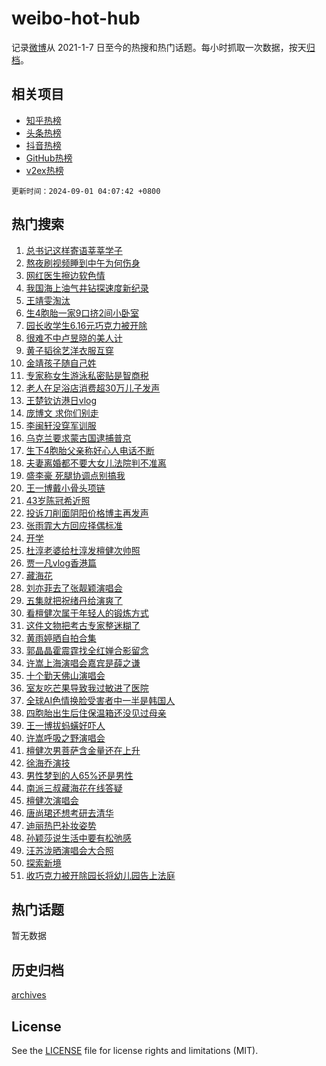 # weibo-hot-hub

记录[微博](https://www.weibo.com)从 2021-1-7 日至今的热搜和热门话题。每小时抓取一次数据，按天[归档](archives)。

## 相关项目

- [知乎热榜](https://github.com/lonnyzhang423/zhihu-hot-hub)
- [头条热榜](https://github.com/lonnyzhang423/toutiao-hot-hub)
- [抖音热榜](https://github.com/lonnyzhang423/douyin-hot-hub)
- [GitHub热榜](https://github.com/lonnyzhang423/github-hot-hub)
- [v2ex热榜](https://github.com/lonnyzhang423/v2ex-hot-hub)


`更新时间：2024-09-01 04:07:42 +0800`

## 热门搜索

1. [总书记这样寄语莘莘学子](https://m.weibo.cn/search?containerid=100103type%3D1%26t%3D10%26q%3D%23%E6%80%BB%E4%B9%A6%E8%AE%B0%E8%BF%99%E6%A0%B7%E5%AF%84%E8%AF%AD%E8%8E%98%E8%8E%98%E5%AD%A6%E5%AD%90%23&stream_entry_id=51&isnewpage=1&extparam=seat%3D1%26stream_entry_id%3D51%26pos%3D0%26q%3D%2523%25E6%2580%25BB%25E4%25B9%25A6%25E8%25AE%25B0%25E8%25BF%2599%25E6%25A0%25B7%25E5%25AF%2584%25E8%25AF%25AD%25E8%258E%2598%25E8%258E%2598%25E5%25AD%25A6%25E5%25AD%2590%2523%26cate%3D10103%26c_type%3D51%26dgr%3D0%26filter_type%3Drealtimehot%26display_time%3D1725134861%26pre_seqid%3D1725134861452016061143)
1. [熬夜刷视频睡到中午为何伤身](https://m.weibo.cn/search?containerid=100103type%3D1%26t%3D10%26q%3D%23%E7%86%AC%E5%A4%9C%E5%88%B7%E8%A7%86%E9%A2%91%E7%9D%A1%E5%88%B0%E4%B8%AD%E5%8D%88%E4%B8%BA%E4%BD%95%E4%BC%A4%E8%BA%AB%23&stream_entry_id=31&isnewpage=1&extparam=seat%3D1%26band_rank%3D1%26pos%3D0%26lcate%3D5001%26cate%3D5001%26q%3D%2523%25E7%2586%25AC%25E5%25A4%259C%25E5%2588%25B7%25E8%25A7%2586%25E9%25A2%2591%25E7%259D%25A1%25E5%2588%25B0%25E4%25B8%25AD%25E5%258D%2588%25E4%25B8%25BA%25E4%25BD%2595%25E4%25BC%25A4%25E8%25BA%25AB%2523%26stream_entry_id%3D31%26realpos%3D1%26flag%3D2%26dgr%3D0%26c_type%3D31%26filter_type%3Drealtimehot%26display_time%3D1725134861%26pre_seqid%3D1725134861452016061143)
1. [网红医生擦边软色情](https://m.weibo.cn/search?containerid=100103type%3D1%26t%3D10%26q%3D%23%E7%BD%91%E7%BA%A2%E5%8C%BB%E7%94%9F%E6%93%A6%E8%BE%B9%E8%BD%AF%E8%89%B2%E6%83%85%23&stream_entry_id=31&isnewpage=1&extparam=seat%3D1%26band_rank%3D2%26pos%3D1%26lcate%3D5001%26cate%3D5001%26q%3D%2523%25E7%25BD%2591%25E7%25BA%25A2%25E5%258C%25BB%25E7%2594%259F%25E6%2593%25A6%25E8%25BE%25B9%25E8%25BD%25AF%25E8%2589%25B2%25E6%2583%2585%2523%26stream_entry_id%3D31%26realpos%3D2%26flag%3D2%26dgr%3D0%26c_type%3D31%26filter_type%3Drealtimehot%26display_time%3D1725134861%26pre_seqid%3D1725134861452016061143)
1. [我国海上油气井钻探速度新纪录](https://m.weibo.cn/search?containerid=100103type%3D1%26t%3D10%26q%3D%23%E6%88%91%E5%9B%BD%E6%B5%B7%E4%B8%8A%E6%B2%B9%E6%B0%94%E4%BA%95%E9%92%BB%E6%8E%A2%E9%80%9F%E5%BA%A6%E6%96%B0%E7%BA%AA%E5%BD%95%23&stream_entry_id=31&isnewpage=1&extparam=seat%3D1%26band_rank%3D3%26pos%3D2%26lcate%3D5001%26cate%3D5001%26q%3D%2523%25E6%2588%2591%25E5%259B%25BD%25E6%25B5%25B7%25E4%25B8%258A%25E6%25B2%25B9%25E6%25B0%2594%25E4%25BA%2595%25E9%2592%25BB%25E6%258E%25A2%25E9%2580%259F%25E5%25BA%25A6%25E6%2596%25B0%25E7%25BA%25AA%25E5%25BD%2595%2523%26stream_entry_id%3D31%26realpos%3D3%26flag%3D0%26dgr%3D0%26c_type%3D31%26filter_type%3Drealtimehot%26display_time%3D1725134861%26pre_seqid%3D1725134861452016061143)
1. [王靖雯淘汰](https://m.weibo.cn/search?containerid=100103type%3D1%26t%3D10%26q%3D%E7%8E%8B%E9%9D%96%E9%9B%AF%E6%B7%98%E6%B1%B0&stream_entry_id=31&isnewpage=1&extparam=seat%3D1%26band_rank%3D4%26pos%3D3%26lcate%3D5001%26cate%3D5001%26q%3D%25E7%258E%258B%25E9%259D%2596%25E9%259B%25AF%25E6%25B7%2598%25E6%25B1%25B0%26stream_entry_id%3D31%26realpos%3D4%26flag%3D2%26dgr%3D0%26c_type%3D31%26filter_type%3Drealtimehot%26display_time%3D1725134861%26pre_seqid%3D1725134861452016061143)
1. [生4胞胎一家9口挤2间小卧室](https://m.weibo.cn/search?containerid=100103type%3D1%26t%3D10%26q%3D%23%E7%94%9F4%E8%83%9E%E8%83%8E%E4%B8%80%E5%AE%B69%E5%8F%A3%E6%8C%A42%E9%97%B4%E5%B0%8F%E5%8D%A7%E5%AE%A4%23&stream_entry_id=31&isnewpage=1&extparam=seat%3D1%26band_rank%3D5%26pos%3D4%26lcate%3D5001%26cate%3D5001%26q%3D%2523%25E7%2594%259F4%25E8%2583%259E%25E8%2583%258E%25E4%25B8%2580%25E5%25AE%25B69%25E5%258F%25A3%25E6%258C%25A42%25E9%2597%25B4%25E5%25B0%258F%25E5%258D%25A7%25E5%25AE%25A4%2523%26stream_entry_id%3D31%26realpos%3D5%26flag%3D0%26dgr%3D0%26c_type%3D31%26filter_type%3Drealtimehot%26display_time%3D1725134861%26pre_seqid%3D1725134861452016061143)
1. [园长收学生6.16元巧克力被开除](https://m.weibo.cn/search?containerid=100103type%3D1%26t%3D10%26q%3D%23%E5%9B%AD%E9%95%BF%E6%94%B6%E5%AD%A6%E7%94%9F6.16%E5%85%83%E5%B7%A7%E5%85%8B%E5%8A%9B%E8%A2%AB%E5%BC%80%E9%99%A4%23&stream_entry_id=31&isnewpage=1&extparam=seat%3D1%26band_rank%3D6%26pos%3D5%26lcate%3D5001%26cate%3D5001%26q%3D%2523%25E5%259B%25AD%25E9%2595%25BF%25E6%2594%25B6%25E5%25AD%25A6%25E7%2594%259F6.16%25E5%2585%2583%25E5%25B7%25A7%25E5%2585%258B%25E5%258A%259B%25E8%25A2%25AB%25E5%25BC%2580%25E9%2599%25A4%2523%26stream_entry_id%3D31%26realpos%3D6%26flag%3D0%26dgr%3D0%26c_type%3D31%26filter_type%3Drealtimehot%26display_time%3D1725134861%26pre_seqid%3D1725134861452016061143)
1. [很难不中卢昱晓的美人计](https://m.weibo.cn/search?containerid=100103type%3D1%26t%3D10%26q%3D%E5%BE%88%E9%9A%BE%E4%B8%8D%E4%B8%AD%E5%8D%A2%E6%98%B1%E6%99%93%E7%9A%84%E7%BE%8E%E4%BA%BA%E8%AE%A1&stream_entry_id=31&isnewpage=1&extparam=seat%3D1%26band_rank%3D7%26pos%3D6%26lcate%3D5001%26cate%3D5001%26q%3D%25E5%25BE%2588%25E9%259A%25BE%25E4%25B8%258D%25E4%25B8%25AD%25E5%258D%25A2%25E6%2598%25B1%25E6%2599%2593%25E7%259A%2584%25E7%25BE%258E%25E4%25BA%25BA%25E8%25AE%25A1%26stream_entry_id%3D31%26realpos%3D7%26flag%3D2%26dgr%3D0%26c_type%3D31%26filter_type%3Drealtimehot%26display_time%3D1725134861%26pre_seqid%3D1725134861452016061143)
1. [黄子韬徐艺洋衣服互穿](https://m.weibo.cn/search?containerid=100103type%3D1%26t%3D10%26q%3D%23%E9%BB%84%E5%AD%90%E9%9F%AC%E5%BE%90%E8%89%BA%E6%B4%8B%E8%A1%A3%E6%9C%8D%E4%BA%92%E7%A9%BF%23&stream_entry_id=31&isnewpage=1&extparam=seat%3D1%26band_rank%3D8%26pos%3D7%26lcate%3D5001%26cate%3D5001%26q%3D%2523%25E9%25BB%2584%25E5%25AD%2590%25E9%259F%25AC%25E5%25BE%2590%25E8%2589%25BA%25E6%25B4%258B%25E8%25A1%25A3%25E6%259C%258D%25E4%25BA%2592%25E7%25A9%25BF%2523%26stream_entry_id%3D31%26realpos%3D8%26flag%3D2%26dgr%3D0%26c_type%3D31%26filter_type%3Drealtimehot%26display_time%3D1725134861%26pre_seqid%3D1725134861452016061143)
1. [金靖孩子随自己姓](https://m.weibo.cn/search?containerid=100103type%3D1%26t%3D10%26q%3D%23%E9%87%91%E9%9D%96%E5%AD%A9%E5%AD%90%E9%9A%8F%E8%87%AA%E5%B7%B1%E5%A7%93%23&stream_entry_id=31&isnewpage=1&extparam=seat%3D1%26band_rank%3D9%26pos%3D8%26lcate%3D5001%26cate%3D5001%26q%3D%2523%25E9%2587%2591%25E9%259D%2596%25E5%25AD%25A9%25E5%25AD%2590%25E9%259A%258F%25E8%2587%25AA%25E5%25B7%25B1%25E5%25A7%2593%2523%26stream_entry_id%3D31%26realpos%3D9%26flag%3D2%26dgr%3D0%26c_type%3D31%26filter_type%3Drealtimehot%26display_time%3D1725134861%26pre_seqid%3D1725134861452016061143)
1. [专家称女生游泳私密贴是智商税](https://m.weibo.cn/search?containerid=100103type%3D1%26t%3D10%26q%3D%23%E4%B8%93%E5%AE%B6%E7%A7%B0%E5%A5%B3%E7%94%9F%E6%B8%B8%E6%B3%B3%E7%A7%81%E5%AF%86%E8%B4%B4%E6%98%AF%E6%99%BA%E5%95%86%E7%A8%8E%23&stream_entry_id=31&isnewpage=1&extparam=seat%3D1%26band_rank%3D10%26pos%3D9%26lcate%3D5001%26cate%3D5001%26q%3D%2523%25E4%25B8%2593%25E5%25AE%25B6%25E7%25A7%25B0%25E5%25A5%25B3%25E7%2594%259F%25E6%25B8%25B8%25E6%25B3%25B3%25E7%25A7%2581%25E5%25AF%2586%25E8%25B4%25B4%25E6%2598%25AF%25E6%2599%25BA%25E5%2595%2586%25E7%25A8%258E%2523%26stream_entry_id%3D31%26realpos%3D10%26flag%3D0%26dgr%3D0%26c_type%3D31%26filter_type%3Drealtimehot%26display_time%3D1725134861%26pre_seqid%3D1725134861452016061143)
1. [老人在足浴店消费超30万儿子发声](https://m.weibo.cn/search?containerid=100103type%3D1%26t%3D10%26q%3D%23%E8%80%81%E4%BA%BA%E5%9C%A8%E8%B6%B3%E6%B5%B4%E5%BA%97%E6%B6%88%E8%B4%B9%E8%B6%8530%E4%B8%87%E5%84%BF%E5%AD%90%E5%8F%91%E5%A3%B0%23&stream_entry_id=31&isnewpage=1&extparam=seat%3D1%26band_rank%3D11%26pos%3D10%26lcate%3D5001%26cate%3D5001%26q%3D%2523%25E8%2580%2581%25E4%25BA%25BA%25E5%259C%25A8%25E8%25B6%25B3%25E6%25B5%25B4%25E5%25BA%2597%25E6%25B6%2588%25E8%25B4%25B9%25E8%25B6%258530%25E4%25B8%2587%25E5%2584%25BF%25E5%25AD%2590%25E5%258F%2591%25E5%25A3%25B0%2523%26stream_entry_id%3D31%26realpos%3D11%26flag%3D0%26dgr%3D0%26c_type%3D31%26filter_type%3Drealtimehot%26display_time%3D1725134861%26pre_seqid%3D1725134861452016061143)
1. [王楚钦访港日vlog](https://m.weibo.cn/search?containerid=100103type%3D1%26t%3D10%26q%3D%23%E7%8E%8B%E6%A5%9A%E9%92%A6%E8%AE%BF%E6%B8%AF%E6%97%A5vlog%23&stream_entry_id=31&isnewpage=1&extparam=seat%3D1%26band_rank%3D12%26pos%3D11%26lcate%3D5001%26cate%3D5001%26q%3D%2523%25E7%258E%258B%25E6%25A5%259A%25E9%2592%25A6%25E8%25AE%25BF%25E6%25B8%25AF%25E6%2597%25A5vlog%2523%26stream_entry_id%3D31%26realpos%3D12%26flag%3D0%26dgr%3D0%26c_type%3D31%26filter_type%3Drealtimehot%26display_time%3D1725134861%26pre_seqid%3D1725134861452016061143)
1. [庞博文 求你们别走](https://m.weibo.cn/search?containerid=100103type%3D1%26t%3D10%26q%3D%E5%BA%9E%E5%8D%9A%E6%96%87+%E6%B1%82%E4%BD%A0%E4%BB%AC%E5%88%AB%E8%B5%B0&stream_entry_id=31&isnewpage=1&extparam=seat%3D1%26band_rank%3D13%26pos%3D12%26lcate%3D5001%26cate%3D5001%26q%3D%25E5%25BA%259E%25E5%258D%259A%25E6%2596%2587%2520%25E6%25B1%2582%25E4%25BD%25A0%25E4%25BB%25AC%25E5%2588%25AB%25E8%25B5%25B0%26stream_entry_id%3D31%26realpos%3D13%26flag%3D0%26dgr%3D0%26c_type%3D31%26filter_type%3Drealtimehot%26display_time%3D1725134861%26pre_seqid%3D1725134861452016061143)
1. [李闽轩没穿军训服](https://m.weibo.cn/search?containerid=100103type%3D1%26t%3D10%26q%3D%23%E6%9D%8E%E9%97%BD%E8%BD%A9%E6%B2%A1%E7%A9%BF%E5%86%9B%E8%AE%AD%E6%9C%8D%23&stream_entry_id=31&isnewpage=1&extparam=seat%3D1%26band_rank%3D14%26pos%3D13%26lcate%3D5001%26cate%3D5001%26q%3D%2523%25E6%259D%258E%25E9%2597%25BD%25E8%25BD%25A9%25E6%25B2%25A1%25E7%25A9%25BF%25E5%2586%259B%25E8%25AE%25AD%25E6%259C%258D%2523%26stream_entry_id%3D31%26realpos%3D14%26flag%3D0%26dgr%3D0%26c_type%3D31%26filter_type%3Drealtimehot%26display_time%3D1725134861%26pre_seqid%3D1725134861452016061143)
1. [乌克兰要求蒙古国逮捕普京](https://m.weibo.cn/search?containerid=100103type%3D1%26t%3D10%26q%3D%23%E4%B9%8C%E5%85%8B%E5%85%B0%E8%A6%81%E6%B1%82%E8%92%99%E5%8F%A4%E5%9B%BD%E9%80%AE%E6%8D%95%E6%99%AE%E4%BA%AC%23&stream_entry_id=31&isnewpage=1&extparam=seat%3D1%26band_rank%3D15%26pos%3D14%26lcate%3D5001%26cate%3D5001%26q%3D%2523%25E4%25B9%258C%25E5%2585%258B%25E5%2585%25B0%25E8%25A6%2581%25E6%25B1%2582%25E8%2592%2599%25E5%258F%25A4%25E5%259B%25BD%25E9%2580%25AE%25E6%258D%2595%25E6%2599%25AE%25E4%25BA%25AC%2523%26stream_entry_id%3D31%26realpos%3D15%26flag%3D0%26dgr%3D0%26c_type%3D31%26filter_type%3Drealtimehot%26display_time%3D1725134861%26pre_seqid%3D1725134861452016061143)
1. [生下4胞胎父亲称好心人电话不断](https://m.weibo.cn/search?containerid=100103type%3D1%26t%3D10%26q%3D%23%E7%94%9F%E4%B8%8B4%E8%83%9E%E8%83%8E%E7%88%B6%E4%BA%B2%E7%A7%B0%E5%A5%BD%E5%BF%83%E4%BA%BA%E7%94%B5%E8%AF%9D%E4%B8%8D%E6%96%AD%23&stream_entry_id=31&isnewpage=1&extparam=seat%3D1%26band_rank%3D16%26pos%3D15%26lcate%3D5001%26cate%3D5001%26q%3D%2523%25E7%2594%259F%25E4%25B8%258B4%25E8%2583%259E%25E8%2583%258E%25E7%2588%25B6%25E4%25BA%25B2%25E7%25A7%25B0%25E5%25A5%25BD%25E5%25BF%2583%25E4%25BA%25BA%25E7%2594%25B5%25E8%25AF%259D%25E4%25B8%258D%25E6%2596%25AD%2523%26stream_entry_id%3D31%26realpos%3D16%26flag%3D0%26dgr%3D0%26c_type%3D31%26filter_type%3Drealtimehot%26display_time%3D1725134861%26pre_seqid%3D1725134861452016061143)
1. [夫妻离婚都不要大女儿法院判不准离](https://m.weibo.cn/search?containerid=100103type%3D1%26t%3D10%26q%3D%23%E5%A4%AB%E5%A6%BB%E7%A6%BB%E5%A9%9A%E9%83%BD%E4%B8%8D%E8%A6%81%E5%A4%A7%E5%A5%B3%E5%84%BF%E6%B3%95%E9%99%A2%E5%88%A4%E4%B8%8D%E5%87%86%E7%A6%BB%23&stream_entry_id=31&isnewpage=1&extparam=seat%3D1%26band_rank%3D17%26pos%3D16%26lcate%3D5001%26cate%3D5001%26q%3D%2523%25E5%25A4%25AB%25E5%25A6%25BB%25E7%25A6%25BB%25E5%25A9%259A%25E9%2583%25BD%25E4%25B8%258D%25E8%25A6%2581%25E5%25A4%25A7%25E5%25A5%25B3%25E5%2584%25BF%25E6%25B3%2595%25E9%2599%25A2%25E5%2588%25A4%25E4%25B8%258D%25E5%2587%2586%25E7%25A6%25BB%2523%26stream_entry_id%3D31%26realpos%3D17%26flag%3D0%26dgr%3D0%26c_type%3D31%26filter_type%3Drealtimehot%26display_time%3D1725134861%26pre_seqid%3D1725134861452016061143)
1. [盛李豪 死腿协调点别搞我](https://m.weibo.cn/search?containerid=100103type%3D1%26t%3D10%26q%3D%E7%9B%9B%E6%9D%8E%E8%B1%AA+%E6%AD%BB%E8%85%BF%E5%8D%8F%E8%B0%83%E7%82%B9%E5%88%AB%E6%90%9E%E6%88%91&stream_entry_id=31&isnewpage=1&extparam=seat%3D1%26band_rank%3D18%26pos%3D17%26lcate%3D5001%26cate%3D5001%26q%3D%25E7%259B%259B%25E6%259D%258E%25E8%25B1%25AA%2520%25E6%25AD%25BB%25E8%2585%25BF%25E5%258D%258F%25E8%25B0%2583%25E7%2582%25B9%25E5%2588%25AB%25E6%2590%259E%25E6%2588%2591%26stream_entry_id%3D31%26realpos%3D18%26flag%3D0%26dgr%3D0%26c_type%3D31%26filter_type%3Drealtimehot%26display_time%3D1725134861%26pre_seqid%3D1725134861452016061143)
1. [王一博戴小骨头项链](https://m.weibo.cn/search?containerid=100103type%3D1%26t%3D10%26q%3D%23%E7%8E%8B%E4%B8%80%E5%8D%9A%E6%88%B4%E5%B0%8F%E9%AA%A8%E5%A4%B4%E9%A1%B9%E9%93%BE%23&stream_entry_id=31&isnewpage=1&extparam=seat%3D1%26band_rank%3D19%26pos%3D18%26lcate%3D5001%26cate%3D5001%26q%3D%2523%25E7%258E%258B%25E4%25B8%2580%25E5%258D%259A%25E6%2588%25B4%25E5%25B0%258F%25E9%25AA%25A8%25E5%25A4%25B4%25E9%25A1%25B9%25E9%2593%25BE%2523%26stream_entry_id%3D31%26realpos%3D19%26flag%3D0%26dgr%3D0%26c_type%3D31%26filter_type%3Drealtimehot%26display_time%3D1725134861%26pre_seqid%3D1725134861452016061143)
1. [43岁陈冠希近照](https://m.weibo.cn/search?containerid=100103type%3D1%26t%3D10%26q%3D%2343%E5%B2%81%E9%99%88%E5%86%A0%E5%B8%8C%E8%BF%91%E7%85%A7%23&stream_entry_id=31&isnewpage=1&extparam=seat%3D1%26band_rank%3D20%26pos%3D19%26lcate%3D5001%26cate%3D5001%26q%3D%252343%25E5%25B2%2581%25E9%2599%2588%25E5%2586%25A0%25E5%25B8%258C%25E8%25BF%2591%25E7%2585%25A7%2523%26stream_entry_id%3D31%26realpos%3D20%26flag%3D0%26dgr%3D0%26c_type%3D31%26filter_type%3Drealtimehot%26display_time%3D1725134861%26pre_seqid%3D1725134861452016061143)
1. [投诉刀削面阴阳价格博主再发声](https://m.weibo.cn/search?containerid=100103type%3D1%26t%3D10%26q%3D%23%E6%8A%95%E8%AF%89%E5%88%80%E5%89%8A%E9%9D%A2%E9%98%B4%E9%98%B3%E4%BB%B7%E6%A0%BC%E5%8D%9A%E4%B8%BB%E5%86%8D%E5%8F%91%E5%A3%B0%23&stream_entry_id=31&isnewpage=1&extparam=seat%3D1%26band_rank%3D21%26pos%3D20%26lcate%3D5001%26cate%3D5001%26q%3D%2523%25E6%258A%2595%25E8%25AF%2589%25E5%2588%2580%25E5%2589%258A%25E9%259D%25A2%25E9%2598%25B4%25E9%2598%25B3%25E4%25BB%25B7%25E6%25A0%25BC%25E5%258D%259A%25E4%25B8%25BB%25E5%2586%258D%25E5%258F%2591%25E5%25A3%25B0%2523%26stream_entry_id%3D31%26realpos%3D21%26flag%3D0%26dgr%3D0%26c_type%3D31%26filter_type%3Drealtimehot%26display_time%3D1725134861%26pre_seqid%3D1725134861452016061143)
1. [张雨霏大方回应择偶标准](https://m.weibo.cn/search?containerid=100103type%3D1%26t%3D10%26q%3D%23%E5%BC%A0%E9%9B%A8%E9%9C%8F%E5%A4%A7%E6%96%B9%E5%9B%9E%E5%BA%94%E6%8B%A9%E5%81%B6%E6%A0%87%E5%87%86%23&stream_entry_id=31&isnewpage=1&extparam=seat%3D1%26band_rank%3D22%26pos%3D21%26lcate%3D5001%26cate%3D5001%26q%3D%2523%25E5%25BC%25A0%25E9%259B%25A8%25E9%259C%258F%25E5%25A4%25A7%25E6%2596%25B9%25E5%259B%259E%25E5%25BA%2594%25E6%258B%25A9%25E5%2581%25B6%25E6%25A0%2587%25E5%2587%2586%2523%26stream_entry_id%3D31%26realpos%3D22%26flag%3D0%26dgr%3D0%26c_type%3D31%26filter_type%3Drealtimehot%26display_time%3D1725134861%26pre_seqid%3D1725134861452016061143)
1. [开学](https://m.weibo.cn/search?containerid=100103type%3D1%26t%3D10%26q%3D%E5%BC%80%E5%AD%A6&stream_entry_id=31&isnewpage=1&extparam=seat%3D1%26band_rank%3D23%26pos%3D22%26lcate%3D5001%26cate%3D5001%26q%3D%25E5%25BC%2580%25E5%25AD%25A6%26stream_entry_id%3D31%26realpos%3D23%26flag%3D0%26dgr%3D0%26c_type%3D31%26filter_type%3Drealtimehot%26display_time%3D1725134861%26pre_seqid%3D1725134861452016061143)
1. [杜淳老婆给杜淳发檀健次帅照](https://m.weibo.cn/search?containerid=100103type%3D1%26t%3D10%26q%3D%23%E6%9D%9C%E6%B7%B3%E8%80%81%E5%A9%86%E7%BB%99%E6%9D%9C%E6%B7%B3%E5%8F%91%E6%AA%80%E5%81%A5%E6%AC%A1%E5%B8%85%E7%85%A7%23&stream_entry_id=31&isnewpage=1&extparam=seat%3D1%26band_rank%3D24%26pos%3D23%26lcate%3D5001%26cate%3D5001%26q%3D%2523%25E6%259D%259C%25E6%25B7%25B3%25E8%2580%2581%25E5%25A9%2586%25E7%25BB%2599%25E6%259D%259C%25E6%25B7%25B3%25E5%258F%2591%25E6%25AA%2580%25E5%2581%25A5%25E6%25AC%25A1%25E5%25B8%2585%25E7%2585%25A7%2523%26stream_entry_id%3D31%26realpos%3D24%26flag%3D0%26dgr%3D0%26c_type%3D31%26filter_type%3Drealtimehot%26display_time%3D1725134861%26pre_seqid%3D1725134861452016061143)
1. [贾一凡vlog香港篇](https://m.weibo.cn/search?containerid=100103type%3D1%26t%3D10%26q%3D%E8%B4%BE%E4%B8%80%E5%87%A1vlog%E9%A6%99%E6%B8%AF%E7%AF%87&stream_entry_id=31&isnewpage=1&extparam=seat%3D1%26band_rank%3D25%26pos%3D24%26lcate%3D5001%26cate%3D5001%26q%3D%25E8%25B4%25BE%25E4%25B8%2580%25E5%2587%25A1vlog%25E9%25A6%2599%25E6%25B8%25AF%25E7%25AF%2587%26stream_entry_id%3D31%26realpos%3D25%26flag%3D0%26dgr%3D0%26c_type%3D31%26filter_type%3Drealtimehot%26display_time%3D1725134861%26pre_seqid%3D1725134861452016061143)
1. [藏海花](https://m.weibo.cn/search?containerid=100103type%3D1%26t%3D10%26q%3D%E8%97%8F%E6%B5%B7%E8%8A%B1&stream_entry_id=31&isnewpage=1&extparam=seat%3D1%26band_rank%3D26%26pos%3D25%26lcate%3D5001%26cate%3D5001%26q%3D%25E8%2597%258F%25E6%25B5%25B7%25E8%258A%25B1%26stream_entry_id%3D31%26realpos%3D26%26flag%3D0%26dgr%3D0%26c_type%3D31%26filter_type%3Drealtimehot%26display_time%3D1725134861%26pre_seqid%3D1725134861452016061143)
1. [刘亦菲去了张靓颖演唱会](https://m.weibo.cn/search?containerid=100103type%3D1%26t%3D10%26q%3D%23%E5%88%98%E4%BA%A6%E8%8F%B2%E5%8E%BB%E4%BA%86%E5%BC%A0%E9%9D%93%E9%A2%96%E6%BC%94%E5%94%B1%E4%BC%9A%23&stream_entry_id=31&isnewpage=1&extparam=seat%3D1%26band_rank%3D27%26pos%3D26%26lcate%3D5001%26cate%3D5001%26q%3D%2523%25E5%2588%2598%25E4%25BA%25A6%25E8%258F%25B2%25E5%258E%25BB%25E4%25BA%2586%25E5%25BC%25A0%25E9%259D%2593%25E9%25A2%2596%25E6%25BC%2594%25E5%2594%25B1%25E4%25BC%259A%2523%26stream_entry_id%3D31%26realpos%3D27%26flag%3D0%26dgr%3D0%26c_type%3D31%26filter_type%3Drealtimehot%26display_time%3D1725134861%26pre_seqid%3D1725134861452016061143)
1. [五集就把祝绪丹给演爽了](https://m.weibo.cn/search?containerid=100103type%3D1%26t%3D10%26q%3D%E4%BA%94%E9%9B%86%E5%B0%B1%E6%8A%8A%E7%A5%9D%E7%BB%AA%E4%B8%B9%E7%BB%99%E6%BC%94%E7%88%BD%E4%BA%86&stream_entry_id=31&isnewpage=1&extparam=seat%3D1%26band_rank%3D28%26pos%3D27%26lcate%3D5001%26cate%3D5001%26q%3D%25E4%25BA%2594%25E9%259B%2586%25E5%25B0%25B1%25E6%258A%258A%25E7%25A5%259D%25E7%25BB%25AA%25E4%25B8%25B9%25E7%25BB%2599%25E6%25BC%2594%25E7%2588%25BD%25E4%25BA%2586%26stream_entry_id%3D31%26realpos%3D28%26flag%3D0%26dgr%3D0%26c_type%3D31%26filter_type%3Drealtimehot%26display_time%3D1725134861%26pre_seqid%3D1725134861452016061143)
1. [看檀健次属于年轻人的锻炼方式](https://m.weibo.cn/search?containerid=100103type%3D1%26t%3D10%26q%3D%E7%9C%8B%E6%AA%80%E5%81%A5%E6%AC%A1%E5%B1%9E%E4%BA%8E%E5%B9%B4%E8%BD%BB%E4%BA%BA%E7%9A%84%E9%94%BB%E7%82%BC%E6%96%B9%E5%BC%8F&stream_entry_id=31&isnewpage=1&extparam=seat%3D1%26band_rank%3D29%26pos%3D28%26lcate%3D5001%26cate%3D5001%26q%3D%25E7%259C%258B%25E6%25AA%2580%25E5%2581%25A5%25E6%25AC%25A1%25E5%25B1%259E%25E4%25BA%258E%25E5%25B9%25B4%25E8%25BD%25BB%25E4%25BA%25BA%25E7%259A%2584%25E9%2594%25BB%25E7%2582%25BC%25E6%2596%25B9%25E5%25BC%258F%26stream_entry_id%3D31%26realpos%3D29%26flag%3D0%26dgr%3D0%26c_type%3D31%26filter_type%3Drealtimehot%26display_time%3D1725134861%26pre_seqid%3D1725134861452016061143)
1. [这件文物把考古专家整迷糊了](https://m.weibo.cn/search?containerid=100103type%3D1%26t%3D10%26q%3D%23%E8%BF%99%E4%BB%B6%E6%96%87%E7%89%A9%E6%8A%8A%E8%80%83%E5%8F%A4%E4%B8%93%E5%AE%B6%E6%95%B4%E8%BF%B7%E7%B3%8A%E4%BA%86%23&stream_entry_id=31&isnewpage=1&extparam=seat%3D1%26band_rank%3D30%26pos%3D29%26lcate%3D5001%26cate%3D5001%26q%3D%2523%25E8%25BF%2599%25E4%25BB%25B6%25E6%2596%2587%25E7%2589%25A9%25E6%258A%258A%25E8%2580%2583%25E5%258F%25A4%25E4%25B8%2593%25E5%25AE%25B6%25E6%2595%25B4%25E8%25BF%25B7%25E7%25B3%258A%25E4%25BA%2586%2523%26stream_entry_id%3D31%26realpos%3D30%26flag%3D0%26dgr%3D0%26c_type%3D31%26filter_type%3Drealtimehot%26display_time%3D1725134861%26pre_seqid%3D1725134861452016061143)
1. [黄雨婷晒自拍合集](https://m.weibo.cn/search?containerid=100103type%3D1%26t%3D10%26q%3D%E9%BB%84%E9%9B%A8%E5%A9%B7%E6%99%92%E8%87%AA%E6%8B%8D%E5%90%88%E9%9B%86&stream_entry_id=31&isnewpage=1&extparam=seat%3D1%26band_rank%3D31%26pos%3D30%26lcate%3D5001%26cate%3D5001%26q%3D%25E9%25BB%2584%25E9%259B%25A8%25E5%25A9%25B7%25E6%2599%2592%25E8%2587%25AA%25E6%258B%258D%25E5%2590%2588%25E9%259B%2586%26stream_entry_id%3D31%26realpos%3D31%26flag%3D0%26dgr%3D0%26c_type%3D31%26filter_type%3Drealtimehot%26display_time%3D1725134861%26pre_seqid%3D1725134861452016061143)
1. [郭晶晶霍震霆找全红婵合影留念](https://m.weibo.cn/search?containerid=100103type%3D1%26t%3D10%26q%3D%23%E9%83%AD%E6%99%B6%E6%99%B6%E9%9C%8D%E9%9C%87%E9%9C%86%E6%89%BE%E5%85%A8%E7%BA%A2%E5%A9%B5%E5%90%88%E5%BD%B1%E7%95%99%E5%BF%B5%23&stream_entry_id=31&isnewpage=1&extparam=seat%3D1%26band_rank%3D32%26pos%3D31%26lcate%3D5001%26cate%3D5001%26q%3D%2523%25E9%2583%25AD%25E6%2599%25B6%25E6%2599%25B6%25E9%259C%258D%25E9%259C%2587%25E9%259C%2586%25E6%2589%25BE%25E5%2585%25A8%25E7%25BA%25A2%25E5%25A9%25B5%25E5%2590%2588%25E5%25BD%25B1%25E7%2595%2599%25E5%25BF%25B5%2523%26stream_entry_id%3D31%26realpos%3D32%26flag%3D0%26dgr%3D0%26c_type%3D31%26filter_type%3Drealtimehot%26display_time%3D1725134861%26pre_seqid%3D1725134861452016061143)
1. [许嵩上海演唱会嘉宾是薛之谦](https://m.weibo.cn/search?containerid=100103type%3D1%26t%3D10%26q%3D%E8%AE%B8%E5%B5%A9%E4%B8%8A%E6%B5%B7%E6%BC%94%E5%94%B1%E4%BC%9A%E5%98%89%E5%AE%BE%E6%98%AF%E8%96%9B%E4%B9%8B%E8%B0%A6&stream_entry_id=31&isnewpage=1&extparam=seat%3D1%26band_rank%3D33%26pos%3D32%26lcate%3D5001%26cate%3D5001%26q%3D%25E8%25AE%25B8%25E5%25B5%25A9%25E4%25B8%258A%25E6%25B5%25B7%25E6%25BC%2594%25E5%2594%25B1%25E4%25BC%259A%25E5%2598%2589%25E5%25AE%25BE%25E6%2598%25AF%25E8%2596%259B%25E4%25B9%258B%25E8%25B0%25A6%26stream_entry_id%3D31%26realpos%3D33%26flag%3D0%26dgr%3D0%26c_type%3D31%26filter_type%3Drealtimehot%26display_time%3D1725134861%26pre_seqid%3D1725134861452016061143)
1. [十个勤天佛山演唱会](https://m.weibo.cn/search?containerid=100103type%3D1%26t%3D10%26q%3D%E5%8D%81%E4%B8%AA%E5%8B%A4%E5%A4%A9%E4%BD%9B%E5%B1%B1%E6%BC%94%E5%94%B1%E4%BC%9A&stream_entry_id=31&isnewpage=1&extparam=seat%3D1%26band_rank%3D34%26pos%3D33%26lcate%3D5001%26cate%3D5001%26q%3D%25E5%258D%2581%25E4%25B8%25AA%25E5%258B%25A4%25E5%25A4%25A9%25E4%25BD%259B%25E5%25B1%25B1%25E6%25BC%2594%25E5%2594%25B1%25E4%25BC%259A%26stream_entry_id%3D31%26realpos%3D34%26flag%3D0%26dgr%3D0%26c_type%3D31%26filter_type%3Drealtimehot%26display_time%3D1725134861%26pre_seqid%3D1725134861452016061143)
1. [室友吃芒果导致我过敏进了医院](https://m.weibo.cn/search?containerid=100103type%3D1%26t%3D10%26q%3D%23%E5%AE%A4%E5%8F%8B%E5%90%83%E8%8A%92%E6%9E%9C%E5%AF%BC%E8%87%B4%E6%88%91%E8%BF%87%E6%95%8F%E8%BF%9B%E4%BA%86%E5%8C%BB%E9%99%A2%23&stream_entry_id=31&isnewpage=1&extparam=seat%3D1%26band_rank%3D35%26pos%3D34%26lcate%3D5001%26cate%3D5001%26q%3D%2523%25E5%25AE%25A4%25E5%258F%258B%25E5%2590%2583%25E8%258A%2592%25E6%259E%259C%25E5%25AF%25BC%25E8%2587%25B4%25E6%2588%2591%25E8%25BF%2587%25E6%2595%258F%25E8%25BF%259B%25E4%25BA%2586%25E5%258C%25BB%25E9%2599%25A2%2523%26stream_entry_id%3D31%26realpos%3D35%26flag%3D0%26dgr%3D0%26c_type%3D31%26filter_type%3Drealtimehot%26display_time%3D1725134861%26pre_seqid%3D1725134861452016061143)
1. [全球AI色情换脸受害者中一半是韩国人](https://m.weibo.cn/search?containerid=100103type%3D1%26t%3D10%26q%3D%23%E5%85%A8%E7%90%83AI%E8%89%B2%E6%83%85%E6%8D%A2%E8%84%B8%E5%8F%97%E5%AE%B3%E8%80%85%E4%B8%AD%E4%B8%80%E5%8D%8A%E6%98%AF%E9%9F%A9%E5%9B%BD%E4%BA%BA%23&stream_entry_id=31&isnewpage=1&extparam=seat%3D1%26band_rank%3D36%26pos%3D35%26lcate%3D5001%26cate%3D5001%26q%3D%2523%25E5%2585%25A8%25E7%2590%2583AI%25E8%2589%25B2%25E6%2583%2585%25E6%258D%25A2%25E8%2584%25B8%25E5%258F%2597%25E5%25AE%25B3%25E8%2580%2585%25E4%25B8%25AD%25E4%25B8%2580%25E5%258D%258A%25E6%2598%25AF%25E9%259F%25A9%25E5%259B%25BD%25E4%25BA%25BA%2523%26stream_entry_id%3D31%26realpos%3D36%26flag%3D0%26dgr%3D0%26c_type%3D31%26filter_type%3Drealtimehot%26display_time%3D1725134861%26pre_seqid%3D1725134861452016061143)
1. [四胞胎出生后住保温箱还没见过母亲](https://m.weibo.cn/search?containerid=100103type%3D1%26t%3D10%26q%3D%23%E5%9B%9B%E8%83%9E%E8%83%8E%E5%87%BA%E7%94%9F%E5%90%8E%E4%BD%8F%E4%BF%9D%E6%B8%A9%E7%AE%B1%E8%BF%98%E6%B2%A1%E8%A7%81%E8%BF%87%E6%AF%8D%E4%BA%B2%23&stream_entry_id=31&isnewpage=1&extparam=seat%3D1%26band_rank%3D37%26pos%3D36%26lcate%3D5001%26cate%3D5001%26q%3D%2523%25E5%259B%259B%25E8%2583%259E%25E8%2583%258E%25E5%2587%25BA%25E7%2594%259F%25E5%2590%258E%25E4%25BD%258F%25E4%25BF%259D%25E6%25B8%25A9%25E7%25AE%25B1%25E8%25BF%2598%25E6%25B2%25A1%25E8%25A7%2581%25E8%25BF%2587%25E6%25AF%258D%25E4%25BA%25B2%2523%26stream_entry_id%3D31%26realpos%3D37%26flag%3D0%26dgr%3D0%26c_type%3D31%26filter_type%3Drealtimehot%26display_time%3D1725134861%26pre_seqid%3D1725134861452016061143)
1. [王一博拔蚂蟥好吓人](https://m.weibo.cn/search?containerid=100103type%3D1%26t%3D10%26q%3D%23%E7%8E%8B%E4%B8%80%E5%8D%9A%E6%8B%94%E8%9A%82%E8%9F%A5%E5%A5%BD%E5%90%93%E4%BA%BA%23&stream_entry_id=31&isnewpage=1&extparam=seat%3D1%26band_rank%3D38%26pos%3D37%26lcate%3D5001%26cate%3D5001%26q%3D%2523%25E7%258E%258B%25E4%25B8%2580%25E5%258D%259A%25E6%258B%2594%25E8%259A%2582%25E8%259F%25A5%25E5%25A5%25BD%25E5%2590%2593%25E4%25BA%25BA%2523%26stream_entry_id%3D31%26realpos%3D38%26flag%3D0%26dgr%3D0%26c_type%3D31%26filter_type%3Drealtimehot%26display_time%3D1725134861%26pre_seqid%3D1725134861452016061143)
1. [许嵩呼吸之野演唱会](https://m.weibo.cn/search?containerid=100103type%3D1%26t%3D10%26q%3D%E8%AE%B8%E5%B5%A9%E5%91%BC%E5%90%B8%E4%B9%8B%E9%87%8E%E6%BC%94%E5%94%B1%E4%BC%9A&stream_entry_id=31&isnewpage=1&extparam=seat%3D1%26band_rank%3D39%26pos%3D38%26lcate%3D5001%26cate%3D5001%26q%3D%25E8%25AE%25B8%25E5%25B5%25A9%25E5%2591%25BC%25E5%2590%25B8%25E4%25B9%258B%25E9%2587%258E%25E6%25BC%2594%25E5%2594%25B1%25E4%25BC%259A%26stream_entry_id%3D31%26realpos%3D39%26flag%3D0%26dgr%3D0%26c_type%3D31%26filter_type%3Drealtimehot%26display_time%3D1725134861%26pre_seqid%3D1725134861452016061143)
1. [檀健次男菩萨含金量还在上升](https://m.weibo.cn/search?containerid=100103type%3D1%26t%3D10%26q%3D%23%E6%AA%80%E5%81%A5%E6%AC%A1%E7%94%B7%E8%8F%A9%E8%90%A8%E5%90%AB%E9%87%91%E9%87%8F%E8%BF%98%E5%9C%A8%E4%B8%8A%E5%8D%87%23&stream_entry_id=31&isnewpage=1&extparam=seat%3D1%26band_rank%3D40%26pos%3D39%26lcate%3D5001%26cate%3D5001%26q%3D%2523%25E6%25AA%2580%25E5%2581%25A5%25E6%25AC%25A1%25E7%2594%25B7%25E8%258F%25A9%25E8%2590%25A8%25E5%2590%25AB%25E9%2587%2591%25E9%2587%258F%25E8%25BF%2598%25E5%259C%25A8%25E4%25B8%258A%25E5%258D%2587%2523%26stream_entry_id%3D31%26realpos%3D40%26flag%3D0%26dgr%3D0%26c_type%3D31%26filter_type%3Drealtimehot%26display_time%3D1725134861%26pre_seqid%3D1725134861452016061143)
1. [徐海乔演技](https://m.weibo.cn/search?containerid=100103type%3D1%26t%3D10%26q%3D%E5%BE%90%E6%B5%B7%E4%B9%94%E6%BC%94%E6%8A%80&stream_entry_id=31&isnewpage=1&extparam=seat%3D1%26band_rank%3D41%26pos%3D40%26lcate%3D5001%26cate%3D5001%26q%3D%25E5%25BE%2590%25E6%25B5%25B7%25E4%25B9%2594%25E6%25BC%2594%25E6%258A%2580%26stream_entry_id%3D31%26realpos%3D41%26flag%3D0%26dgr%3D0%26c_type%3D31%26filter_type%3Drealtimehot%26display_time%3D1725134861%26pre_seqid%3D1725134861452016061143)
1. [男性梦到的人65%还是男性](https://m.weibo.cn/search?containerid=100103type%3D1%26t%3D10%26q%3D%23%E7%94%B7%E6%80%A7%E6%A2%A6%E5%88%B0%E7%9A%84%E4%BA%BA65%25%E8%BF%98%E6%98%AF%E7%94%B7%E6%80%A7%23&stream_entry_id=31&isnewpage=1&extparam=seat%3D1%26band_rank%3D42%26pos%3D41%26lcate%3D5001%26cate%3D5001%26q%3D%2523%25E7%2594%25B7%25E6%2580%25A7%25E6%25A2%25A6%25E5%2588%25B0%25E7%259A%2584%25E4%25BA%25BA65%2525%25E8%25BF%2598%25E6%2598%25AF%25E7%2594%25B7%25E6%2580%25A7%2523%26stream_entry_id%3D31%26realpos%3D42%26flag%3D0%26dgr%3D0%26c_type%3D31%26filter_type%3Drealtimehot%26display_time%3D1725134861%26pre_seqid%3D1725134861452016061143)
1. [南派三叔藏海花在线答疑](https://m.weibo.cn/search?containerid=100103type%3D1%26t%3D10%26q%3D%23%E5%8D%97%E6%B4%BE%E4%B8%89%E5%8F%94%E8%97%8F%E6%B5%B7%E8%8A%B1%E5%9C%A8%E7%BA%BF%E7%AD%94%E7%96%91%23&stream_entry_id=31&isnewpage=1&extparam=seat%3D1%26band_rank%3D43%26pos%3D42%26lcate%3D5001%26cate%3D5001%26q%3D%2523%25E5%258D%2597%25E6%25B4%25BE%25E4%25B8%2589%25E5%258F%2594%25E8%2597%258F%25E6%25B5%25B7%25E8%258A%25B1%25E5%259C%25A8%25E7%25BA%25BF%25E7%25AD%2594%25E7%2596%2591%2523%26stream_entry_id%3D31%26realpos%3D43%26flag%3D0%26dgr%3D0%26c_type%3D31%26filter_type%3Drealtimehot%26display_time%3D1725134861%26pre_seqid%3D1725134861452016061143)
1. [檀健次演唱会](https://m.weibo.cn/search?containerid=100103type%3D1%26t%3D10%26q%3D%E6%AA%80%E5%81%A5%E6%AC%A1%E6%BC%94%E5%94%B1%E4%BC%9A&stream_entry_id=31&isnewpage=1&extparam=seat%3D1%26band_rank%3D44%26pos%3D43%26lcate%3D5001%26cate%3D5001%26q%3D%25E6%25AA%2580%25E5%2581%25A5%25E6%25AC%25A1%25E6%25BC%2594%25E5%2594%25B1%25E4%25BC%259A%26stream_entry_id%3D31%26realpos%3D44%26flag%3D0%26dgr%3D0%26c_type%3D31%26filter_type%3Drealtimehot%26display_time%3D1725134861%26pre_seqid%3D1725134861452016061143)
1. [唐尚珺还想考研去清华](https://m.weibo.cn/search?containerid=100103type%3D1%26t%3D10%26q%3D%23%E5%94%90%E5%B0%9A%E7%8F%BA%E8%BF%98%E6%83%B3%E8%80%83%E7%A0%94%E5%8E%BB%E6%B8%85%E5%8D%8E%23&stream_entry_id=31&isnewpage=1&extparam=seat%3D1%26band_rank%3D45%26pos%3D44%26lcate%3D5001%26cate%3D5001%26q%3D%2523%25E5%2594%2590%25E5%25B0%259A%25E7%258F%25BA%25E8%25BF%2598%25E6%2583%25B3%25E8%2580%2583%25E7%25A0%2594%25E5%258E%25BB%25E6%25B8%2585%25E5%258D%258E%2523%26stream_entry_id%3D31%26realpos%3D45%26flag%3D0%26dgr%3D0%26c_type%3D31%26filter_type%3Drealtimehot%26display_time%3D1725134861%26pre_seqid%3D1725134861452016061143)
1. [迪丽热巴补妆姿势](https://m.weibo.cn/search?containerid=100103type%3D1%26t%3D10%26q%3D%23%E8%BF%AA%E4%B8%BD%E7%83%AD%E5%B7%B4%E8%A1%A5%E5%A6%86%E5%A7%BF%E5%8A%BF%23&stream_entry_id=31&isnewpage=1&extparam=seat%3D1%26band_rank%3D46%26pos%3D45%26lcate%3D5001%26cate%3D5001%26q%3D%2523%25E8%25BF%25AA%25E4%25B8%25BD%25E7%2583%25AD%25E5%25B7%25B4%25E8%25A1%25A5%25E5%25A6%2586%25E5%25A7%25BF%25E5%258A%25BF%2523%26stream_entry_id%3D31%26realpos%3D46%26flag%3D0%26dgr%3D0%26c_type%3D31%26filter_type%3Drealtimehot%26display_time%3D1725134861%26pre_seqid%3D1725134861452016061143)
1. [孙颖莎说生活中要有松弛感](https://m.weibo.cn/search?containerid=100103type%3D1%26t%3D10%26q%3D%23%E5%AD%99%E9%A2%96%E8%8E%8E%E8%AF%B4%E7%94%9F%E6%B4%BB%E4%B8%AD%E8%A6%81%E6%9C%89%E6%9D%BE%E5%BC%9B%E6%84%9F%23&stream_entry_id=31&isnewpage=1&extparam=seat%3D1%26band_rank%3D47%26pos%3D46%26lcate%3D5001%26cate%3D5001%26q%3D%2523%25E5%25AD%2599%25E9%25A2%2596%25E8%258E%258E%25E8%25AF%25B4%25E7%2594%259F%25E6%25B4%25BB%25E4%25B8%25AD%25E8%25A6%2581%25E6%259C%2589%25E6%259D%25BE%25E5%25BC%259B%25E6%2584%259F%2523%26stream_entry_id%3D31%26realpos%3D47%26flag%3D0%26dgr%3D0%26c_type%3D31%26filter_type%3Drealtimehot%26display_time%3D1725134861%26pre_seqid%3D1725134861452016061143)
1. [汪苏泷晒演唱会大合照](https://m.weibo.cn/search?containerid=100103type%3D1%26t%3D10%26q%3D%23%E6%B1%AA%E8%8B%8F%E6%B3%B7%E6%99%92%E6%BC%94%E5%94%B1%E4%BC%9A%E5%A4%A7%E5%90%88%E7%85%A7%23&stream_entry_id=31&isnewpage=1&extparam=seat%3D1%26band_rank%3D48%26pos%3D47%26lcate%3D5001%26cate%3D5001%26q%3D%2523%25E6%25B1%25AA%25E8%258B%258F%25E6%25B3%25B7%25E6%2599%2592%25E6%25BC%2594%25E5%2594%25B1%25E4%25BC%259A%25E5%25A4%25A7%25E5%2590%2588%25E7%2585%25A7%2523%26stream_entry_id%3D31%26realpos%3D48%26flag%3D0%26dgr%3D0%26c_type%3D31%26filter_type%3Drealtimehot%26display_time%3D1725134861%26pre_seqid%3D1725134861452016061143)
1. [探索新境](https://m.weibo.cn/search?containerid=100103type%3D1%26t%3D10%26q%3D%E6%8E%A2%E7%B4%A2%E6%96%B0%E5%A2%83&stream_entry_id=31&isnewpage=1&extparam=seat%3D1%26band_rank%3D49%26pos%3D48%26lcate%3D5001%26cate%3D5001%26q%3D%25E6%258E%25A2%25E7%25B4%25A2%25E6%2596%25B0%25E5%25A2%2583%26stream_entry_id%3D31%26realpos%3D49%26flag%3D0%26dgr%3D0%26c_type%3D31%26filter_type%3Drealtimehot%26display_time%3D1725134861%26pre_seqid%3D1725134861452016061143)
1. [收巧克力被开除园长将幼儿园告上法庭](https://m.weibo.cn/search?containerid=100103type%3D1%26t%3D10%26q%3D%23%E6%94%B6%E5%B7%A7%E5%85%8B%E5%8A%9B%E8%A2%AB%E5%BC%80%E9%99%A4%E5%9B%AD%E9%95%BF%E5%B0%86%E5%B9%BC%E5%84%BF%E5%9B%AD%E5%91%8A%E4%B8%8A%E6%B3%95%E5%BA%AD%23&stream_entry_id=31&isnewpage=1&extparam=seat%3D1%26band_rank%3D50%26pos%3D49%26lcate%3D5001%26cate%3D5001%26q%3D%2523%25E6%2594%25B6%25E5%25B7%25A7%25E5%2585%258B%25E5%258A%259B%25E8%25A2%25AB%25E5%25BC%2580%25E9%2599%25A4%25E5%259B%25AD%25E9%2595%25BF%25E5%25B0%2586%25E5%25B9%25BC%25E5%2584%25BF%25E5%259B%25AD%25E5%2591%258A%25E4%25B8%258A%25E6%25B3%2595%25E5%25BA%25AD%2523%26stream_entry_id%3D31%26realpos%3D50%26flag%3D1%26dgr%3D0%26c_type%3D31%26filter_type%3Drealtimehot%26display_time%3D1725134861%26pre_seqid%3D1725134861452016061143)

## 热门话题

暂无数据

## 历史归档

[archives](archives)

## License

See the [LICENSE](LICENSE) file for license rights and limitations (MIT).
